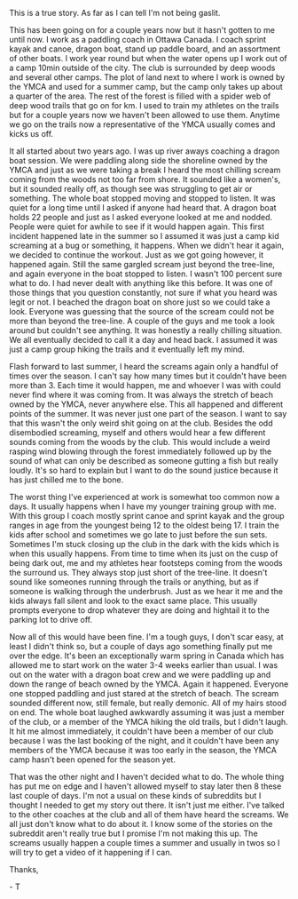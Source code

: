 This is a true story. As far as I can tell I'm not being gaslit.

This has been going on for a couple years now but it hasn't gotten to me until now. I work as a paddling coach in Ottawa Canada. I coach sprint kayak and canoe, dragon boat, stand up paddle board, and an assortment of other boats. I work year round but when the water opens up I work out of a camp 10min outside of the city. The club is surrounded by deep woods and several other camps. The plot of land next to where I work is owned by the YMCA and used for a summer camp, but the camp only takes up about a quarter of the area. The rest of the forest is filled with a spider web of deep wood trails that go on for km. I used to train my athletes on the trails but for a couple years now we haven't been allowed to use them. Anytime we go on the trails now a representative of the YMCA usually comes and kicks us off. 

It all started about two years ago. I was up river aways coaching a dragon boat session. We were paddling along side the shoreline owned by the YMCA and just as we were taking a break I heard the most chilling scream coming from the woods not too far from shore. It sounded like a women's, but it sounded really off, as though see was struggling to get air or something. The whole boat stopped moving and stopped to listen. It was quiet for a long time until I asked if anyone had heard that. A dragon boat holds 22 people and just as I asked everyone looked at me and nodded. People were quiet for awhile to see if it would happen again. This first incident happened late in the summer so I assumed it was just a camp kid screaming at a bug or something, it happens. When we didn't hear it again, we decided to continue the workout. Just as we got going however, it happened again. Still the same gargled scream just beyond the tree-line, and again everyone in the boat stopped to listen. I wasn't 100 percent sure what to do. I had never dealt with anything like this before. It was one of those things that you question constantly, not sure if what you heard was legit or not. I beached the dragon boat on shore just so we could take a look. Everyone was guessing that the source of the scream could not be more than beyond the tree-line. A couple of the guys and me took a look around but couldn't see anything. It was honestly a really chilling situation. We all eventually decided to call it a day and head back. I assumed it was just a camp group hiking the trails and it eventually left my mind.

Flash forward to last summer, I heard the screams again only a handful of times over the season. I can't say how many times but it couldn't have been more than 3. Each time it would happen, me and whoever I was with could never find where it was coming from. It was always the stretch of beach owned by the YMCA, never anywhere else. This all happened and different points of the summer. It was never just one part of the season. I want to say that this wasn't the only weird shit going on at the club. Besides the odd disembodied screaming, myself and others would hear a few different sounds coming from the woods by the club. This would include a weird rasping wind blowing through the forest immediately followed up by the sound of what can only be described as someone gutting a fish but really loudly. It's so hard to explain but I want to do the sound justice because it has just chilled me to the bone.

The worst thing I've experienced at work is somewhat too common now a days. It usually happens when I have my younger training group with me. With this group I coach mostly sprint canoe and sprint kayak and the group ranges in age from the youngest being 12 to the oldest being 17. I train the kids after school and sometimes we go late to just before the sun sets. Sometimes I'm stuck closing up the club in the dark with the kids which is when this usually happens. From time to time when its just on the cusp of being dark out, me and my athletes hear footsteps coming from the woods the surround us. They always stop just short of the tree-line. It doesn't sound like someones running through the trails or anything, but as if someone is walking through the underbrush. Just as we hear it me and the kids always fall silent and look to the exact same place. This usually prompts everyone to drop whatever they are doing and hightail it to the parking lot to drive off. 

Now all of this would have been fine. I'm a tough guys, I don't scar easy, at least I didn't think so, but a couple of days ago something finally put me over the edge. It's been an exceptionally warm spring in Canada which has allowed me to start work on the water 3-4 weeks earlier than usual. I was out on the water with a dragon boat crew and we were paddling up and down the range of beach owned by the YMCA. Again it happened. Everyone one stopped paddling and just stared at the stretch of beach. The scream sounded different now, still female, but really demonic. All of my hairs stood on end. The whole boat laughed awkwardly assuming it was just a member of the club, or a member of the YMCA  hiking the old trails, but I didn't laugh. It hit me almost immediately, it couldn't have been a member of our club because I was the last booking of the night, and it couldn't have been any members of the YMCA because it was too early in the season, the YMCA camp hasn't been opened for the season yet.

That was the other night and I haven't decided what to do. The whole thing has put me on edge and I haven't allowed myself to stay later then 8 these last couple of days. I'm not a usual on these kinds of subreddits but I thought I needed to get my story out there. It isn't just me either. I've talked to the other coaches at the club and all of them have heard the screams. We all just don't know what to do about it. I know some of the stories on the subreddit aren't really true but I promise I'm not making this up. The screams usually happen a couple times a summer and usually in twos so I will try to get a video of it happening if I can.

Thanks,

\- T